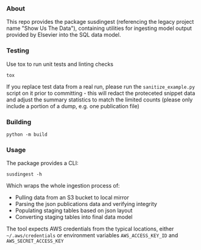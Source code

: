 ### About

This repo provides the package susdingest (referencing the legacy project name "Show Us The Data"), containing utilities
for ingesting model output provided by Elsevier into the SQL data model.

### Testing

Use tox to run unit tests and linting checks

```
tox
```

If you replace test data from a real run, please run the `sanitize_example.py` script on it prior to committing - this
will redact the proteceted snippet data and adjust the summary statistics to match the limited counts (please only
include a portion of a dump, e.g. one publication file)

### Building

```
python -m build
```

### Usage

The package provides a CLI:

```
susdingest -h
```

Which wraps the whole ingestion process of:

* Pulling data from an S3 bucket to local mirror
* Parsing the json publications data and verifying integrity
* Populating staging tables based on json layout
* Converting staging tables into final data model

The tool expects AWS credentials from the typical locations, either `~/.aws/credentials` or environment variables
`AWS_ACCESS_KEY_ID` and `AWS_SECRET_ACCESS_KEY`
